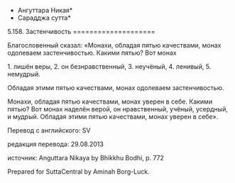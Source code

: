 * Ангуттара Никая*
* Сарадджа сутта*

5\.158\. Застенчивость
\=\=\=\=\=\=\=\=\=\=\=\=\=\=\=\=\=\=\=\=

Благословенный сказал: «Монахи, обладая пятью качествами, монах одолеваем застенчивостью\. Какими пятью? Вот монах

1\. лишён веры,
2\. он безнравственный,
3\. неучёный,
4\. ленивый,
5\. немудрый\.

Обладая этими пятью качествами, монах одолеваем застенчивостью\.

Монахи, обладая пятью качествами, монах уверен в себе\. Какими пятью? Вот монах наделён верой, он нравственный, учёный, усердный, и мудрый\. Обладая этими пятью качествами, монах уверен в себе»\.

Перевод с английского: SV

редакция перевода: 29\.08\.2013

источник: Anguttara Nikaya by Bhikkhu Bodhi, p\. 772

Prepared for SuttaCentral by Aminah Borg\-Luck\.